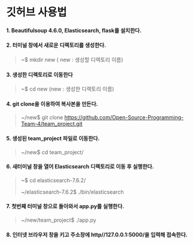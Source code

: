 깃허브 사용법
=============

#### 1.	Beautifulsoup 4.6.0, Elasticsearch, flask를 설치한다. 
#### 2.	터미널 창에서 새로운 디렉토리를 생성한다.
   >	~$ mkdir new  ( new : 생성할 디렉토리 이름)
#### 3.	생성한 디렉토리로 이동한다
   >	~$ cd new   (new : 생성한 디렉토리 이름)
#### 4.	git clone을 이용하여 복사본을 만든다.
   >	~/new$ git clone https://github.com/Open-Source-Programming-Team-4/team_project.git
#### 5.   생성된 team_project 파일로 이동한다.
   >  ~/new$ cd team_project/
#### 6.   새터미널 창을 열어 Elasticsearch 디렉토리로 이동 후 실행한다.
   > ~$ cd elasticsearch-7.6.2/
   > 
   > ~/elasticsearch-7.6.2$ ./bin/elasticsearch
#### 7.   첫번째 터미널 창으로 돌아와서 app.py를 실행한다.
   > ~/new/team_project$ ./app.py
#### 8.   인터넷 브라우저 창을 키고 주소창에 http//127.0.0.1:5000/을 입력해 접속한다.
